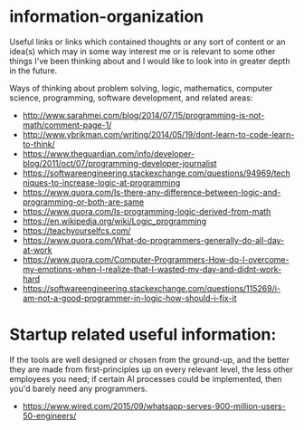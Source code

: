 # information-organization

Useful links or links which contained thoughts or any sort of content or an idea(s) which may in some way interest me or is relevant to some other things I've been thinking about and I would like to look into in greater depth in the future.

Ways of thinking about problem solving, logic, mathematics, computer science, programming, software development, and related areas:
- http://www.sarahmei.com/blog/2014/07/15/programming-is-not-math/comment-page-1/
- http://www.ybrikman.com/writing/2014/05/19/dont-learn-to-code-learn-to-think/
- https://www.theguardian.com/info/developer-blog/2011/oct/07/programming-developer-journalist
- https://softwareengineering.stackexchange.com/questions/94969/techniques-to-increase-logic-at-programming
- https://www.quora.com/Is-there-any-difference-between-logic-and-programming-or-both-are-same
- https://www.quora.com/Is-programming-logic-derived-from-math
- https://en.wikipedia.org/wiki/Logic_programming
- https://teachyourselfcs.com/
- https://www.quora.com/What-do-programmers-generally-do-all-day-at-work
- https://www.quora.com/Computer-Programmers-How-do-I-overcome-my-emotions-when-I-realize-that-I-wasted-my-day-and-didnt-work-hard
- https://softwareengineering.stackexchange.com/questions/115269/i-am-not-a-good-programmer-in-logic-how-should-i-fix-it

# Startup related useful information:

If the tools are well designed or chosen from the ground-up, and the better they are made from first-principles up on every relevant level, the less other employees you need; if certain AI processes could be implemented, then you'd barely need any programmers.

- https://www.wired.com/2015/09/whatsapp-serves-900-million-users-50-engineers/

